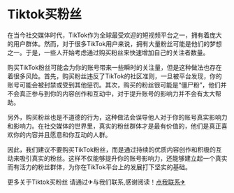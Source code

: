 # Tiktok买粉丝

在当今社交媒体时代，TikTok作为全球最受欢迎的短视频平台之一，拥有着庞大的用户群体。然而，对于很多TikTok用户来说，拥有大量粉丝可能是他们的梦想之一。于是，一些人开始考虑通过购买粉丝来快速增加自己的关注者数量。

购买TikTok粉丝可能会为你的账号带来一些瞬时的关注量，但是这种做法也存在着很多风险。首先，购买粉丝违反了TikTok的社区准则，一旦被平台发现，你的账号可能会被封禁或受到其他惩罚。其次，购买的粉丝很可能是“僵尸粉”，他们并不会真正参与到你的内容创作和互动中，对于提升账号的影响力并不会有太大帮助。

另外，购买粉丝也是不道德的行为，这种做法会误导他人对于你的账号真实影响力和影响力。在社交媒体的世界里，真实的粉丝群体才是最有价值的，他们是真正喜欢你的内容并且愿意和你互动的人群。

因此，我们建议不要购买TikTok粉丝，而是通过持续的优质内容创作和积极的互动来吸引真实的粉丝。这样不仅能够提升你的账号影响力，还能够建立起一个真实而有活力的粉丝群体，为你在TikTok平台上的发展打下坚实的基础。

更多关于Tiktok买粉丝 请通过✈与我们联系,感谢阅读！[点我联系✈](https://u.G208.com)